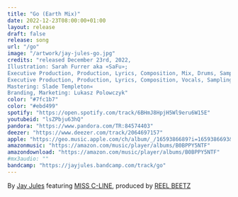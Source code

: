 ```yaml
---
title: "Go (Earth Mix)"
date: 2022-12-23T08:00:00+01:00
layout: release
draft: false
release: song
url: "/go"
image: "/artwork/jay-jules-go.jpg"
credits: "released December 23rd, 2022,
Illustration: Sarah Furrer aka «SaFu»;
Executive Production, Production, Lyrics, Composition, Mix, Drums, Sampling, Bass, Keys, Percussion: REEL BEETZ;
Executive Production, Production, Lyrics, Composition, Vocals, Sampling, Bass, Keys, Guitars, Percussion: Jay Jules;
Mastering: Slade Templeton«
Branding, Marketing: Lukasz Polowczyk"
color: "#7fc1b7"
color: "#ebd499"
spotify: "https://open.spotify.com/track/6BHmJ8HpjH5Wl9eru6W15E"
youtubeid: "lsZPbju63hQ"
pandora: "https://www.pandora.com/TR:84574403"
deezer: "https://www.deezer.com/track/2064697157"
apple: "https://geo.music.apple.com/ch/album/_/1659386689?i=1659386693&mt=1&app=music&ls=1&at=1000lHKX&ct=odesli_http&itscg=30200&itsct=odsl_m"
amazonmusic: "https://amazon.com/music/player/albums/B0BPPY5NTF"
amazondownload: "https://amazon.com/music/player/albums/B0BPPY5NTF"
#mx3audio: ""
bandcamp: "https://jayjules.bandcamp.com/track/go"
---
```


By [Jay Jules](https://jayjules.net) featuring [MISS C-LINE](https://instagram.com/missclineofficial), produced by [REEL BEETZ](https://reelbeetz.ch)